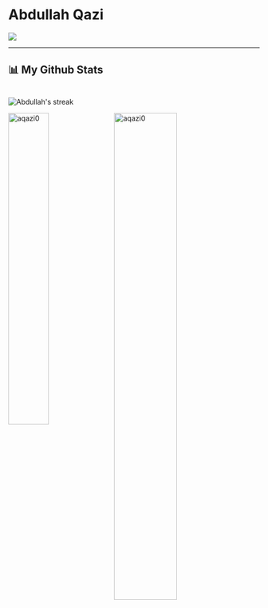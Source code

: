 # Abdullah Qazi

![](https://visitor-badge.glitch.me/badge?page_id=aqazi0)

---
## 📊 My Github Stats
<br/>

  <img title="🔥 Get streak stats for your profile at git.io/streak-stats" alt="Abdullah's streak" src="https://github-readme-streak-stats.herokuapp.com/?user=aqazi0&theme=black-ice&hide_border=true&stroke=0000&background=060A0CD0"/>
  <br/>
<p>
    <img align="left" src="https://github-readme-stats.vercel.app/api/top-langs?username=aqazi0&show_icons=true&theme=dark&locale=en&layout=compact" width="40%"  alt="aqazi0" />
</p>

<p>&nbsp;
    <img align="center" src="https://github-readme-stats.vercel.app/api?username=aqazi0&show_icons=true&theme=dark&locale=en" width="50%" alt="aqazi0" />
</p>

[instagram]: https://instagram.com/abdullah_qazi_
[linkedin]: https://www.linkedin.com/in/
